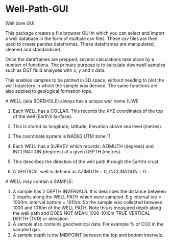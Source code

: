 # Well-Path-GUI

Well bore GUI


This package creates a file browser GUI in which you can select and import a well database in the form of multiple csv files. These csv files are then used to create pandas dataframes. These dataframes are manipulated, cleaned and standardised.

Once the daraframes are prepped, several calculations take place by a number of functions. The primary purpose is to calculate downwell samples such as DST fluid analyses with x, y and z data. 

This enables samples to be plotted in 3D space, without needing to plot the well trajectory in which the sample was derived. The same functions are also applied to geological formation tops.





A WELL (aka BOREHOLE) always has a unique well name (UWI)

1.	Each WELL has a COLLAR. This records the XYZ coordinates of the top of the well (Earth’s Surface).
2.	This is stored as longitude, latitude, Elevation above sea level (metres). 
3.	The coordinate system is NAD83 UTM zone 11. 

1.	Each WELL has a SURVEY which records: AZIMUTH (degrees) and INCLINATION (degrees) at a given DEPTH (metres).
2.	This describes the direction of the well path through the Earth’s crust. 
3.	A VERTICAL well is defined as AZIMUTH = 0, INCLINATION = 0. 

A WELL may contain a SAMPLE:
1.	A sample has 2 DEPTH INVERVALS: this describes the distance between 2 depths along the WELL PATH which were sampled. E.g interval top = 1000m, interval bottom = 1010m. So the sample was collected between 1000 and 1010m of the WELL PATH. Note this is measured depth along the well path and DOES NOT MEAN 1000-1010m TRUE VERTICAL DEPTH (TVD) or elevation. 
2.	A sample also contains geochemical data. For example % of CO2 in the sampled gas.
3.	A sample depth is the MIDPOINT between the top and bottom intervals.
